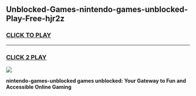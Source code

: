 
## Unblocked-Games-nintendo-games-unblocked-Play-Free-hjr2z
<h3>
<a href="https://premium76.site?title=nintendo-games-unblocked&ref=10A">CLICK TO PLAY</a></h3>
<hr>

<h3>
<a href="https://premium76.site?title=nintendo-games-unblocked&ref=10A">CLICK 2 PLAY</a>
  
</h3>

<a href="https://premium76.site?title=nintendo-games-unblocked&ref=10A"><img src="https://clearcache.store/games.png"></a>


**nintendo-games-unblocked games unblocked: Your Gateway to Fun and Accessible Online Gaming**
